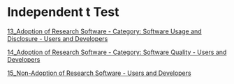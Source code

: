 Independent t Test
====================


[13_Adoption of Research Software - Category: Software Usage and Disclosure - Users and Developers](https://github.com/ericamourao/researchsoftware/blob/main/survey/adoption/notebooks/13_Test_Adoption_SoftwareUsageAndDisclosure_Independent_T_Test.ipynb)

[14_Adoption of Research Software - Category: Software Quality - Users and Developers](https://github.com/ericamourao/researchsoftware/blob/main/survey/adoption/notebooks/14_Test_Adoption_SoftwareQuality_Independent_T_Test.ipynb)

[15_Non-Adoption of Research Software - Users and Developers](https://github.com/ericamourao/researchsoftware/blob/main/survey/adoption/notebooks/15_Test_Non-Adoption_Independent_T_Test.ipynb)

